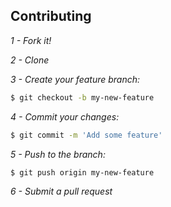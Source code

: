 ## Contributing

*1 - Fork it!*

*2 - Clone*

*3 - Create your feature branch:*
```bash
$ git checkout -b my-new-feature
```
*4 - Commit your changes:*
```bash
$ git commit -m 'Add some feature'
```
*5 - Push to the branch:*
```bash
$ git push origin my-new-feature
```
*6 - Submit a pull request*
